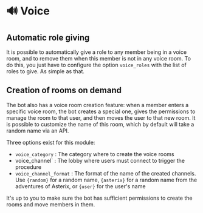 <!--
Ce programme est régi par la licence CeCILL soumise au droit français et
respectant les principes de diffusion des logiciels libres. Vous pouvez
utiliser, modifier et/ou redistribuer ce programme sous les conditions
de la licence CeCILL diffusée sur le site "http://www.cecill.info".
-->

# 🔊 Voice

## Automatic role giving

It is possible to automatically give a role to any member being in a voice room, and to remove them when this member is not in any voice room. To do this, you just have to configure the option `voice_roles` with the list of roles to give. As simple as that.

## Creation of rooms on demand

The bot also has a voice room creation feature: when a member enters a specific voice room, the bot creates a special one, gives the permissions to manage the room to that user, and then moves the user to that new room. It is possible to customize the name of this room, which by default will take a random name via an API.

Three options exist for this module:

* `voice_category` : The category where to create the voice rooms
* voice_channel` : The lobby where users must connect to trigger the procedure
* `voice_channel_format` : The format of the name of the created channels. Use `{random}` for a random name, `{asterix}` for a random name from the adventures of Asterix, or `{user}` for the user's name

It's up to you to make sure the bot has sufficient permissions to create the rooms and move members in them.
